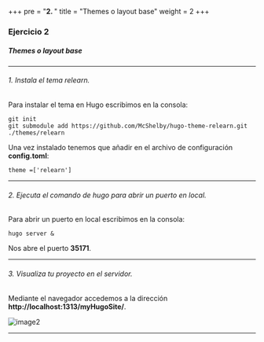 +++
pre = "<b>2. </b>"
title = "Themes o layout base"
weight = 2
+++

### Ejercicio 2

##### Themes o layout base
--- 
###### 1. Instala el tema relearn.

Para instalar el tema en Hugo escribimos en la consola:

    git init
    git submodule add https://github.com/McShelby/hugo-theme-relearn.git ./themes/relearn

Una vez instalado tenemos que añadir en el archivo de configuración **config.toml**:

    theme =['relearn']
    
---
###### 2. Ejecuta el comando de hugo para abrir un puerto en local.

Para abrir un puerto en local escribimos en la consola:

    hugo server &

Nos abre el puerto **35171**.

---
###### 3. Visualiza tu proyecto en el servidor.

Mediante el navegador accedemos a la dirección **http://localhost:1313/myHugoSite/**.

![image2](https://i.ibb.co/Z6sKwDX/DWEC-002.png)

---
